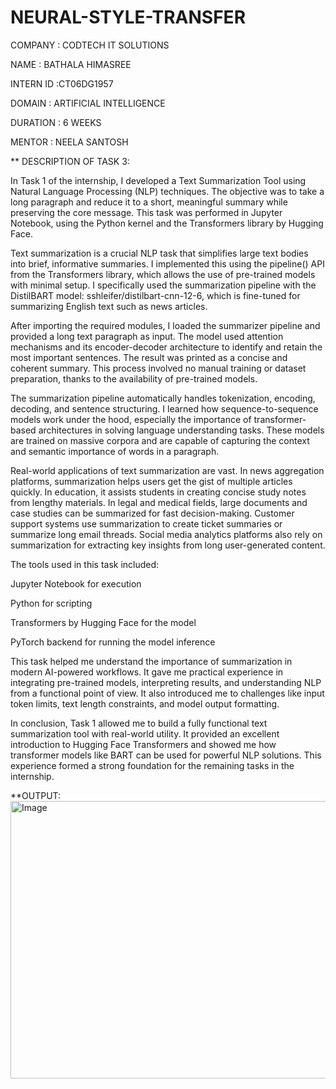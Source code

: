# NEURAL-STYLE-TRANSFER
COMPANY : CODTECH IT SOLUTIONS

NAME : BATHALA HIMASREE

INTERN ID :CT06DG1957

DOMAIN : ARTIFICIAL INTELLIGENCE

DURATION : 6 WEEKS

MENTOR : NEELA SANTOSH


** DESCRIPTION OF TASK 3:

In Task 1 of the internship, I developed a Text Summarization Tool using Natural Language Processing (NLP) techniques. The objective was to take a long paragraph and reduce it to a short, meaningful summary while preserving the core message. This task was performed in Jupyter Notebook, using the Python kernel and the Transformers library by Hugging Face.

Text summarization is a crucial NLP task that simplifies large text bodies into brief, informative summaries. I implemented this using the pipeline() API from the Transformers library, which allows the use of pre-trained models with minimal setup. I specifically used the summarization pipeline with the DistilBART model: sshleifer/distilbart-cnn-12-6, which is fine-tuned for summarizing English text such as news articles.

After importing the required modules, I loaded the summarizer pipeline and provided a long text paragraph as input. The model used attention mechanisms and its encoder-decoder architecture to identify and retain the most important sentences. The result was printed as a concise and coherent summary. This process involved no manual training or dataset preparation, thanks to the availability of pre-trained models.

The summarization pipeline automatically handles tokenization, encoding, decoding, and sentence structuring. I learned how sequence-to-sequence models work under the hood, especially the importance of transformer-based architectures in solving language understanding tasks. These models are trained on massive corpora and are capable of capturing the context and semantic importance of words in a paragraph.

Real-world applications of text summarization are vast. In news aggregation platforms, summarization helps users get the gist of multiple articles quickly. In education, it assists students in creating concise study notes from lengthy materials. In legal and medical fields, large documents and case studies can be summarized for fast decision-making. Customer support systems use summarization to create ticket summaries or summarize long email threads. Social media analytics platforms also rely on summarization for extracting key insights from long user-generated content.

The tools used in this task included:

Jupyter Notebook for execution

Python for scripting

Transformers by Hugging Face for the model

PyTorch backend for running the model inference

This task helped me understand the importance of summarization in modern AI-powered workflows. It gave me practical experience in integrating pre-trained models, interpreting results, and understanding NLP from a functional point of view. It also introduced me to challenges like input token limits, text length constraints, and model output formatting.

In conclusion, Task 1 allowed me to build a fully functional text summarization tool with real-world utility. It provided an excellent introduction to Hugging Face Transformers and showed me how transformer models like BART can be used for powerful NLP solutions. This experience formed a strong foundation for the remaining tasks in the internship.

**OUTPUT:
<img width="1265" height="444" alt="Image" src="https://github.com/user-attachments/assets/9fc2db66-f5ce-45aa-bce1-59b3f68da635" />
